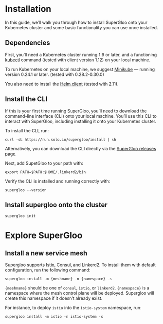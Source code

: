 # Installation

In this guide, we’ll walk you through how to install SuperGloo onto your Kubernetes cluster and some basic functionality you can use once installed.

## Dependencies

First, you’ll need a Kubernetes cluster running 1.9 or later, and a functioning [kubectl]() command (tested with client version 1.12) on your local machine. 

To run Kubernetes on your local machine, we suggest [Minikube](https://kubernetes.io/docs/tasks/tools/install-minikube/) — running version 0.24.1 or later. (tested with 0.28.2-0.30.0)

You also need to install the [Helm client]() (tested with 2.11).


## Install the CLI

If this is your first time running SuperGloo, you’ll need to download the command-line interface (CLI) onto your local machine. You’ll use this CLI to interact with SuperGloo, including installing it onto your Kubernetes cluster.

To install the CLI, run:

`curl -sL https://run.solo.io/supergloo/install | sh`

Alternatively, you can download the CLI directly via the [SuperGloo releases page](https://github.com/solo-io/supergloo/releases).

Next, add SupetGloo to your path with:

`export PATH=$PATH:$HOME/.linkerd2/bin`

Verify the CLI is installed and running correctly with:

`supergloo --version`


## Install supergloo onto the cluster

`supergloo init`



# Explore SuperGloo

## Install a new service mesh

Supergloo supports Istio, Consul, and Linkerd2. To install them with default configuration, run the following command:

`supergloo install -m {meshname} -n {namespace} -s`

`{meshname}` should be one of `consul`, `istio`, or `linkerd2`. `{namespace}` is a namespace where the mesh control plane will be deployed. Supergloo will create this namespace if it doesn't already exist. 

For instance, to deploy `istio` into the `istio-system` namespace, run: 

`supergloo install -m istio -n istio-system -s`


